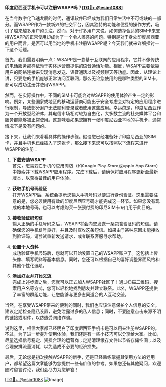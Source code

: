 **印度尼西亚手机卡可以注册WSAPP吗？[[TG💪+ @esim1088](https://t.me/s/esim1088)]**

在当今数字化飞速发展的时代，通讯软件已经成为我们日常生活中不可或缺的一部分。而WSAPP作为一款新兴的社交平台，因其独特的功能和便捷的操作方式，吸引了越来越多用户的关注。然而，对于许多用户来说，如何选择合适的SIM卡来支持WSAPP的正常使用却成为了一个令人困惑的问题。特别是对于身处印度尼西亚的用户而言，是否可以用当地的手机卡注册WSAPP呢？今天我们就来详细探讨一下这个话题。

首先，我们需要明确一点：WSAPP是一款基于互联网的应用程序，它并不像传统的电话服务那样依赖于实体运营商提供的语音通话功能。相反，WSAPP主要依靠用户的网络连接来实现消息发送、语音通话以及视频聊天等功能。因此，从理论上讲，只要您的手机能够正常访问互联网，那么无论您使用的是哪种类型的SIM卡，都可以成功注册并使用WSAPP。

然而，在实际操作中，不同的SIM卡可能会对WSAPP的使用体验产生一定的影响。例如，某些国家或地区的移动运营商可能出于安全考虑会对特定的应用程序进行限制，导致部分用户无法顺利登录或者使用这些应用。幸运的是，印度尼西亚作为一个开放型经济体，其电信市场相对较为自由化，大多数主流的社交媒体平台和服务都能够被正常使用。这意味着如果您拥有一张印度尼西亚本地的手机卡，通常情况下是没有问题的。

接下来，让我们来看看具体的操作步骤。假设您已经准备好了印度尼西亚的SIM卡，并且手机也已经插入了这张卡，那么接下来您可以按照以下流程来进行WSAPP的注册：

1. **下载安装WSAPP**  
   首先，您需要在手机的应用商店（如Google Play Store或Apple App Store）中搜索并下载WSAPP应用程序。完成下载后，请确保将应用程序更新至最新版本，以获得最佳的用户体验。

2. **获取手机号码验证**  
   打开WSAPP后，系统会提示您输入手机号码以便进行身份验证。这里需要注意的是，您必须使用有效的印度尼西亚号码才能完成这一环节。如果您没有现成的本地号码，也可以考虑购买一张预付费的印尼SIM卡专门用于此目的。

3. **接收验证码短信**  
   输入正确的手机号码之后，WSAPP将会向您发送一条包含验证码的短信。请确保您的手机信号良好，并且及时查收这条短信。如果由于某种原因未能接收到验证码，请尝试重新发送请求，或者联系客服寻求帮助。

4. **设置个人资料**  
   成功验证手机号码后，您就可以开始设置自己的WSAPP账户了。这包括上传头像、填写昵称等基本信息。同时，您还可以根据自己的喜好调整界面风格和其他个性化选项。

5. **添加好友并开始交流**  
   完成上述步骤之后，您就可以正式加入WSAPP社区了！通过扫描二维码、搜索用户名等方式，您可以轻松地找到朋友并建立联系。此外，WSAPP还提供了丰富的群组功能，让您能够与更多志同道合的人互动交流。

当然，在享受WSAPP带来的便利的同时，我们也应该注意保护个人信息的安全。建议定期检查隐私设置，避免泄露过多的私人信息；同时，不要随意点击来源不明的链接或附件，以防遭受网络诈骗。

说到这里，相信大家都已经明白了印度尼西亚手机卡是可以用来注册WSAPP的。不过，为了进一步提升使用体验，我们还是有一些小技巧可以分享给大家。比如，尽量选择信号稳定、资费合理的运营商；定期清理缓存文件以节省存储空间；以及合理安排流量消耗，以免造成不必要的经济损失。

最后，无论您是初次接触WSAPP的新手，还是已经熟练掌握其使用方法的老用户，都希望这篇文章能够为您提供一些有价值的参考。如果您还有其他疑问，欢迎随时留言讨论，我们会尽力为您解答！

[[TG💪+ @esim1088](https://t.me/s/esim1088) ![Image](https://i.postimg.cc/4NQfJmqS/Snipaste-2025-05-13-00-14-12.png)]